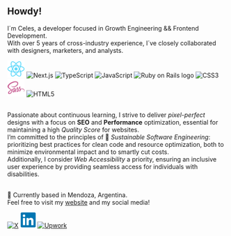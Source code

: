 ## Howdy!

I´m Celes, a developer focused in Growth Engineering && Frontend Development.
<br />With over 5 years of cross-industry experience, I´ve closely collaborated with designers, marketers, and analysts.

<div align="left">
    <img src="https://raw.githubusercontent.com/devicons/devicon/40cd6bc89a299dc50ac289f8e3b071d0dff49d9c/icons/react/react-original.svg" alt="React.js" width="40" height="40"/>
    <img src="https://cdn.worldvectorlogo.com/logos/next-js.svg" alt="Next.js" width="40" height="40"/>
    <img src="https://upload.wikimedia.org/wikipedia/commons/thumb/4/4c/Typescript_logo_2020.svg/2048px-Typescript_logo_2020.svg.png" alt="TypeScript" width="40" height="40"/>
    <img src="https://upload.vectorlogo.zone/logos/javascript/images/239ec8a4-163e-4792-83b6-3f6d96911757.svg" alt="JavaScript" width="40" height="40"/>
    <img src="https://upload.wikimedia.org/wikipedia/commons/thumb/6/62/Ruby_On_Rails_Logo.svg/1200px-Ruby_On_Rails_Logo.svg.png" alt="Ruby on Rails logo" width="80" height="40"/>
    <img src="https://static-00.iconduck.com/assets.00/file-type-css-icon-1806x2048-r5fwjl3p.png" alt="CSS3" width="40" height="40"/>
    <img src="https://raw.githubusercontent.com/devicons/devicon/40cd6bc89a299dc50ac289f8e3b071d0dff49d9c/icons/sass/sass-original.svg" alt="Sass/SCSS" width="40" height="40"/>
    <img src="https://cdn-icons-png.flaticon.com/512/732/732212.png" alt="HTML5" width="40" height="40"/>
</div>

<br />Passionate about continuous learning, I strive to deliver *pixel-perfect* designs with a focus on **SEO** and **Performance** optimization, essential for maintaining a high *Quality Score* for websites.
<br />I’m committed to the principles of 🌱 *Sustainable Software Engineering*: prioritizing best practices for clean code and resource optimization, both to minimize environmental impact and to smartly cut costs.
<br />Additionally, I consider *Web Accessibility* a priority, ensuring an inclusive user experience by providing seamless access for individuals with disabilities.

<br />📌 Currently based in Mendoza, Argentina.
<br />Feel free to visit my [website](https://zetadeceleste.dev) and my social media!

[<img src="https://img.freepik.com/premium-vector/new-twitter-logo-x-2023-twitter-x-logo-vector-download_691560-10794.jpg" alt="X" width="36px"/>](https://x.com/zetadeceleste)
[<img src="https://raw.githubusercontent.com/devicons/devicon/40cd6bc89a299dc50ac289f8e3b071d0dff49d9c/icons/linkedin/linkedin-original.svg" alt="LinkedIn" width="36px"/>](https://www.linkedin.com/in/zetadeceleste)
[<img src="https://assets-global.website-files.com/5ec7d9f13fc8c0ec8a4c6b26/5ec7d9f1047417c8d845175f_5e91233e241fd868da6ef63d_upwork_bug_square_large.png" alt="Upwork" width="36px"/>](https://www.upwork.com/freelancers/~01595f0b7e3a19fc5d)
